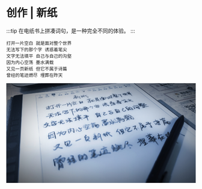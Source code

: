 # 创作 | 新纸

:::tip
在电纸书上拼凑词句，是一种完全不同的体验。
:::

```poem
打开一片空白 就是面对整个世界
无法写下的那个字 诱惑着笔尖
文字无法填平 自己与自己的沟壑
因为内心空荡 墨水满载
又见一页新纸 但它不属于诗篇
曾经的笔迹燃尽 埋葬在昨天
```

![新纸](./新纸.jpg)
